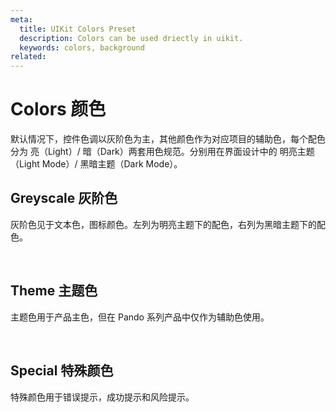 ```yaml
---
meta:
  title: UIKit Colors Preset
  description: Colors can be used driectly in uikit.
  keywords: colors, background
related:
---
```


# Colors 颜色

默认情况下，控件色调以灰阶色为主，其他颜色作为对应项目的辅助色，每个配色分为 亮（Light）/ 暗（Dark）两套用色规范。分别用在界面设计中的 明亮主题（Light Mode）/ 黑暗主题（Dark Mode）。

## Greyscale 灰阶色

灰阶色见于文本色，图标颜色。左列为明亮主题下的配色，右列为黑暗主题下的配色。

<color-palette type="greyscales" />

<br>

## Theme 主题色

主题色用于产品主色，但在 Pando 系列产品中仅作为辅助色使用。

<color-palette type="themes" />

<br>

## Special 特殊颜色

特殊颜色用于错误提示，成功提示和风险提示。

<color-palette type="specials" />
